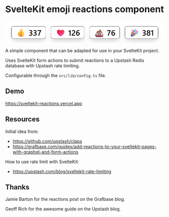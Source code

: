 # SvelteKit emoji reactions component

![emoji reaction buttons](.github/buttons.png)

A simple component that can be adapted for use in your SvelteKit
project.

Uses SvelteKit form actions to submit reactions to a Upstash Redis
database with Upstash rate limiting.

Configurable through the `src/lib/config.ts` file.

## Demo

https://sveltekit-reactions.vercel.app

## Resources

Initial idea from:

- https://github.com/upstash/claps
- https://grafbase.com/guides/add-reactions-to-your-sveltekit-pages-with-graphql-and-form-actions

How to use rate limit with SvelteKit:

- https://upstash.com/blog/sveltekit-rate-limiting

## Thanks

Jamie Barton for the reactions post on the Grafbase blog.

Geoff Rich for the awesome guide on the Upstash blog.
